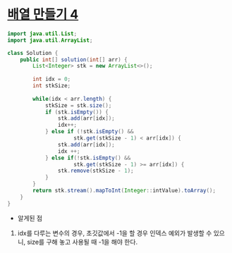 # [배열 만들기 4](https://school.programmers.co.kr/learn/courses/30/lessons/181918)
```java
import java.util.List;
import java.util.ArrayList;

class Solution {
    public int[] solution(int[] arr) {
        List<Integer> stk = new ArrayList<>();
        
        int idx = 0;
        int stkSize;
        
        while(idx < arr.length) {
            stkSize = stk.size();
            if (stk.isEmpty()) {
                stk.add(arr[idx]);
                idx++;
            } else if (!stk.isEmpty() &&
                     stk.get(stkSize - 1) < arr[idx]) {
                stk.add(arr[idx]);
                idx ++;
            } else if(!stk.isEmpty() &&
                     stk.get(stkSize - 1) >= arr[idx]) {
                stk.remove(stkSize - 1);
            }
        }
        return stk.stream().mapToInt(Integer::intValue).toArray();
    }
}
```

- 알게된 점
1. idx를 다루는 변수의 경우, 초깃값에서 -1을 할 경우 인덱스 예외가 발생할 수 있으니, size를 구해 놓고 사용될 때 -1을 해야 한다.